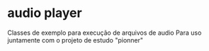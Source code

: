 # audio player
Classes de exemplo para execução de arquivos de audio
Para uso juntamente com o projeto de estudo "pionner"
